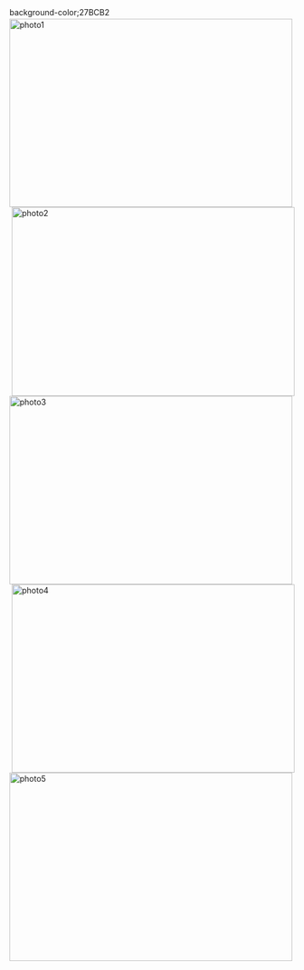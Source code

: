 <html>
<div style="width:2000px;height:20px;border;">background-color;27BCB2</div>
<head>
<title>Raymond Huynh</title>
</head>
<body>
<img src="http://i.imgur.com/MDelUKp.jpg" alt="photo1" width="500" height="333.25" style="float:left" />
<br>
<img src="http://i.imgur.com/tl7s5tB.jpg" alt="photo2" width="500" height="333.25" style="float:right" />
<br>
<img src="http://i.imgur.com/3yTjrxu.jpg" alt="photo3" width="500" height="333.25" style="float:left" />
<br>
<img src="http://i.imgur.com/H5Ts98I.jpg" alt="photo4" width="500" height="333.25" style="float:right" />
<br>
<img src="http://i.imgur.com/BY65H1p.jpg" alt="photo5" width="500" height="333.25" style="float:left" />
</body>
</html>

